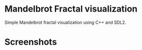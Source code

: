 # Mandelbrot Fractal visualization
Simple Mandelbrot fractal visualization using C++ and SDL2.

# Screenshots
